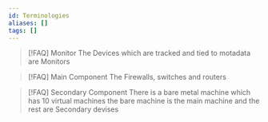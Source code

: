 ```yaml
---
id: Terminologies
aliases: []
tags: []
---
```


> [!FAQ] Monitor
> The Devices which are tracked and tied to motadata are Monitors

> [!FAQ] Main Component
> The Firewalls, switches  and routers

> [!FAQ] Secondary Component
> There is a bare metal machine which has 10 virtual machines 
the bare machine is the main machine and the rest are Secondary devises
